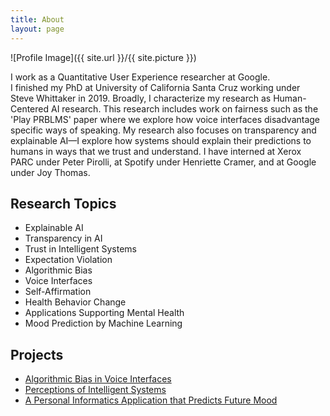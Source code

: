 ```yaml
---
title: About
layout: page
---
```

![Profile Image]({{ site.url }}/{{ site.picture }})

<p>I work as a Quantitative User Experience researcher at Google.
<br>
I finished my PhD at University of California Santa Cruz working under Steve Whittaker in 2019. Broadly, I characterize my research as Human-Centered AI research. This research includes work on fairness such as the 'Play PRBLMS' paper where we explore how voice interfaces disadvantage specific ways of speaking. My research also focuses on transparency and explainable AI—I explore how systems should explain their predictions to humans in ways that we trust and understand.  I have interned at Xerox PARC under Peter Pirolli, at Spotify under Henriette Cramer, and at Google under Joy Thomas.
</p>

<h2>Research Topics</h2>

<ul class="skill-list">
	<li>Explainable AI</li>
	<li>Transparency in AI</li>
	<li>Trust in Intelligent Systems</li>
	<li>Expectation Violation</li>
	<li>Algorithmic Bias</li>
	<li>Voice Interfaces</li>
	<li>Self-Affirmation</li>
	<li>Health Behavior Change</li>
	<li>Applications Supporting Mental Health</li>
	<li>Mood Prediction by Machine Learning</li>
</ul>

<h2>Projects</h2>

<ul>
	<li><a href="/algobias/">Algorithmic Bias in Voice Interfaces</a></li>
	<li><a href="/emeter/">Perceptions of Intelligent Systems</a></li>
	<li><a href="/emotical/">A Personal Informatics Application that Predicts Future Mood</a></li>
</ul>
